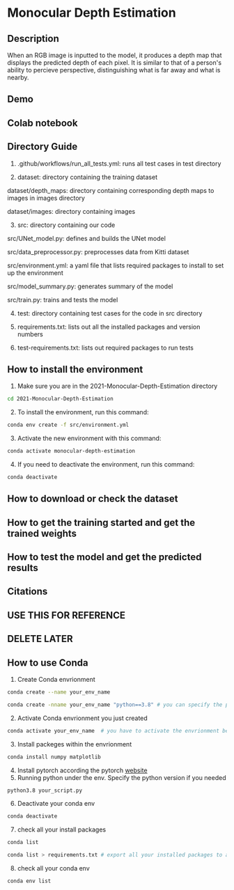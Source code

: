 # Monocular Depth Estimation

## Description
When an RGB image is inputted to the model, it produces a depth map that displays the predicted depth of each pixel. 
It is similar to that of a person's ability to percieve perspective, distinguishing what is far away and what is nearby. 

## Demo

## Colab notebook

## Directory Guide
1. .github/workflows/run_all_tests.yml: runs all test cases in test directory

2. dataset: directory containing the training dataset

dataset/depth_maps: directory containing corresponding depth maps to images in images directory

dataset/images: directory containing images

3. src: directory containing our code

src/UNet_model.py: defines and builds the UNet model

src/data_preprocessor.py: preprocesses data from Kitti dataset

src/environment.yml: a yaml file that lists required packages to install to set up the environment

src/model_summary.py: generates summary of the model

src/train.py: trains and tests the model
  
4. test: directory containing test cases for the code in src directory

5. requirements.txt: lists out all the installed packages and version numbers

6. test-requirements.txt: lists out required packages to run tests


## How to install the environment
1. Make sure you are in the 2021-Monocular-Depth-Estimation directory
```bash
cd 2021-Monocular-Depth-Estimation
```
2. To install the environment, run this command:
```bash
conda env create -f src/environment.yml
```
3. Activate the new environment with this command:
```bash
conda activate monocular-depth-estimation
```
4. If you need to deactivate the environment, run this command:
```bash
conda deactivate
```

## How to download or check the dataset

## How to get the training started and get the trained weights

## How to test the model and get the predicted results

## Citations


## USE THIS FOR REFERENCE
## DELETE LATER
## How to use Conda
1. Create Conda envrionment
```bash
conda create --name your_env_name

conda create -nname your_env_name "python==3.8" # you can specify the python version when create your envrionment
```
2. Activate Conda envrionment you just created
```bash
conda activate your_env_name  # you have to activate the envrionment before using it
```
3. Install packeges within the envrionment
```bash
conda install numpy matplotlib
```
4. Install pytorch according the pytorch [website](https://pytorch.org/get-started/locally/)
5. Running python under the env. Specify the python version if you needed
```bash
python3.8 your_script.py
```
6. Deactivate your conda env
```bash
conda deactivate
```
7. check all your install packages
```bash
conda list

conda list > requirements.txt # export all your installed packages to a file
```
8. check all your conda env
``` bash
conda env list
```
